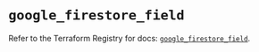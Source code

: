 # `google_firestore_field`

Refer to the Terraform Registry for docs: [`google_firestore_field`](https://registry.terraform.io/providers/hashicorp/google-beta/5.23.0/docs/resources/google_firestore_field).
